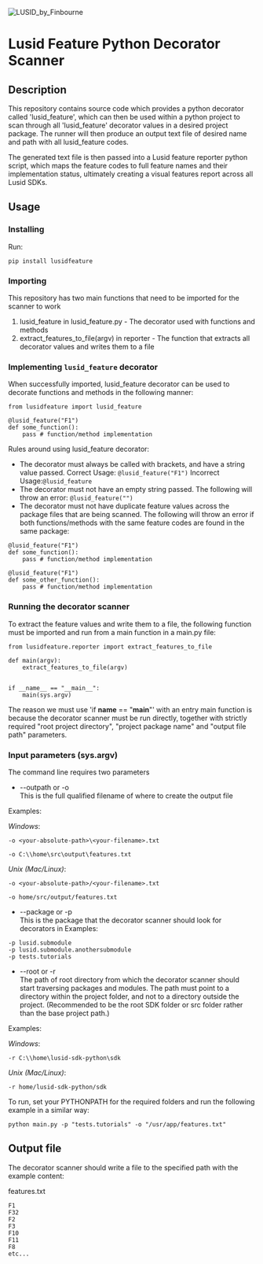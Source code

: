 ![LUSID_by_Finbourne](https://content.finbourne.com/LUSID_repo.png)

# Lusid Feature Python Decorator Scanner

## Description

This repository contains source code which provides a python decorator called 'lusid_feature', which can then be used
within a python project to scan through all 'lusid_feature' decorator values in a desired project package. The runner
will then produce an output text file of desired name and path with all lusid_feature codes.

The generated text file is then passed into a Lusid feature reporter python script, which maps the feature codes to 
full feature names and their implementation status, ultimately creating a visual features report across all Lusid SDKs.

## Usage

### Installing

Run:
```
pip install lusidfeature
```

### Importing

This repository has two main functions that need to be imported for the scanner to work

1. lusid_feature in lusid_feature.py - The decorator used with functions and methods
2. extract_features_to_file(argv) in reporter - The function that extracts all decorator values and writes them to a file

### Implementing `lusid_feature` decorator

When successfully imported, lusid_feature decorator can be used to decorate functions and methods in the following manner: 

```
from lusidfeature import lusid_feature

@lusid_feature("F1")
def some_function():
    pass # function/method implementation
```

Rules around using lusid_feature decorator:
- The decorator must always be called with brackets, and have a string value passed. 
Correct Usage: ```@lusid_feature("F1")``` 
Incorrect Usage:```@lusid_feature```
- The decorator must not have an empty string passed. The following will throw an error: 
```@lusid_feature("")```
- The decorator must not have duplicate feature values across the package files that are being scanned. 
The following will throw an error if both functions/methods with the same feature codes are found in the same package:
```
@lusid_feature("F1")
def some_function():
    pass # function/method implementation

@lusid_feature("F1")
def some_other_function():
    pass # function/method implementation
```


### Running the decorator scanner

To extract the feature values and write them to a file, the following function must be imported and run from a main function in a main.py file:

```
from lusidfeature.reporter import extract_features_to_file

def main(argv):
    extract_features_to_file(argv)


if __name__ == "__main__":
    main(sys.argv)

```

The reason we must use 'if __name__ == "__main__"' with an entry main function is because the decorator scanner 
must be run directly, together with strictly required "root project directory", "project package name" 
and "output file path" parameters.


### Input parameters (sys.argv)

The command line requires two parameters

- --outpath or -o <br>
This is the full qualified filename of where to create the output file

Examples:

_Windows_:
```
-o <your-absolute-path>\<your-filename>.txt

-o C:\\home\src\output\features.txt
```

_Unix (Mac/Linux)_:
```
-o <your-absolute-path>/<your-filename>.txt

-o home/src/output/features.txt
```
- --package or -p <br>
This is the package that the decorator scanner should look for decorators in
Examples:
```
-p lusid.submodule
-p lusid.submodule.anothersubmodule
-p tests.tutorials
```

- --root or -r <br>
The path of root directory from which the decorator scanner should start traversing packages and modules. 
The path must point to a directory within the project folder, and not to a directory outside the project. 
(Recommended to be the root SDK folder or src folder rather than the base project path.)

Examples:

_Windows_:
```
-r C:\\home\lusid-sdk-python\sdk
```

_Unix (Mac/Linux)_:
```
-r home/lusid-sdk-python/sdk
```

To run, set your PYTHONPATH for the required folders and run the following example in a similar way:

```
python main.py -p "tests.tutorials" -o "/usr/app/features.txt"
```

## Output file

The decorator scanner should write a file to the specified path with the example content:

features.txt

```
F1
F32
F2
F3
F10
F11
F8
etc...
```

